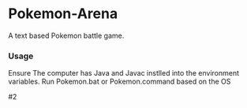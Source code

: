 # Pokemon-Arena
A text based Pokemon battle game.
### Usage
Ensure The computer has Java and Javac instlled into the environment variables.
Run Pokemon.bat or Pokemon.command based on the OS

#2
